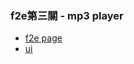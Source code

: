 ### f2e第三關 - mp3 player

- [f2e page](https://challenge.thef2e.com/news/14)
- [ui](https://xd.adobe.com/spec/6536822d-82e3-472b-56f5-105d37b69eba-1307/)
